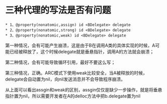 # 三种代理的写法是否有问题

	* 1、@property(nonatomic,assign) id <BDelegate> delegate
	* 2、@property(nonatomic,strong) id <BDelegate> delegate
	* 3、@property(nonatomic,weak) id <BDelegate> delegate

第一种情况，会有可能产生崩溃，这是由于B在调用A类的具体实现的时候，A可能已经被释放了，这个时候delegate就是垂悬指针，调用A的方法就会崩溃；

第二种情况，会有可能导致循环引用，最好不要这么写；

第三种情况，正确。ARC模式下使用weak比较安全，当A被释放的时候，delegate会自动置为nil，向nil发送消息并不会导致程序崩溃。

从上面可以看出assgin和weak的区别，assgin仅仅是缺少一步操作，就是将垂悬指针置为nil，所以需要开发者在A的delloc方法中把b.delegate置为nil
